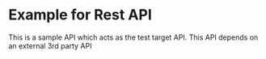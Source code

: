 # Example for Rest API

This is a sample API which acts as the test target API. This API depends on an external 3rd party API
